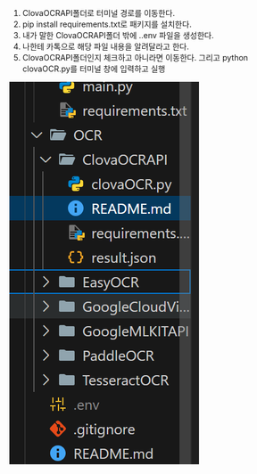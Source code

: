 1. ClovaOCRAPI폴더로 터미널 경로를 이동한다. 
2. pip install requirements.txt로 패키지를 설치한다. 
3. 내가 말한 ClovaOCRAPI폴더 밖에 ..env 파일을 생성한다. 
4. 나한테 카톡으로 해당 파일 내용을 알려달라고 한다. 
5. ClovaOCRAPI폴더인지 체크하고 아니라면 이동한다. 그리고 python clovaOCR.py를 터미널 창에 입력하고 실행

![alt text](image.png)